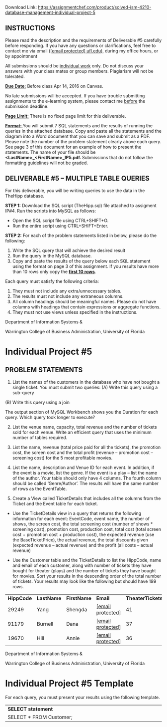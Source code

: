Download Link: https://assignmentchef.com/product/solved-ism-4210-database-management-individual-project-5
<br>
<h2>INSTRUCTIONS</h2>

Please read the description and the requirements of Deliverable #5 carefully before responding. If you have any questions or clarifications, feel free to contact me via email (<u><a href="/cdn-cgi/l/email-protection" class="__cf_email__" data-cfemail="fa9b9e938e93978f91929f88909f9fba">[email protected]</a> ufl.edu</u>), during my office hours, or by appointment <strong> </strong>

All submissions should be <u>individual work</u> only. Do not discuss your answers with your class mates or group members. Plagiarism will not be tolerated.

<strong><u>Due Date:</u></strong>  Before class Apr 14, 2016 on Canvas.

No late submissions will be accepted. If you have trouble submitting assignments to the e-learning system, please contact me <u>before</u> the submission deadline.

<strong><u>Page Limit:</u></strong>  There is no fixed page limit for this deliverable.

<strong><u>Format: </u></strong>  You will submit 7 SQL statements and the results of running the queries in the attached database. Copy and paste all the statements and the diagram into a Word document that you can save and submit as a PDF. Please note the number of the problem statement clearly above each query. See page 3 of this document for an example of how to present the statements.  The name of your file should be <strong>&lt;LastName&gt;_&lt;FirstName&gt;_IP5.pdf. </strong>Submissions that do not follow the formatting guidelines will not be graded.




<h2>DELIVERABLE #5 – MULTIPLE TABLE QUERIES</h2>

For this deliverable, you will be writing queries to use the data in the TheHipp database.




<strong>STEP 1:</strong> Download the SQL script (TheHipp.sql) file attached to assigment IP#4. Run the scripts into MySQL as follows:

<ul>

 <li>Open the SQL script file using CTRL+SHIFT+O.</li>

 <li>Run the entire script using CTRL+SHIFT+Enter.</li>

</ul>




<strong>STEP 2:</strong>  For each of the problem statements listed in below, please do the following:

<ol>

 <li>Write the SQL query that will achieve the desired result</li>

 <li>Run the query in the MySQL database.</li>

 <li>Copy and paste the results of the query below each SQL statement using the format on page 3 of this assignment. If you results have more than 10 rows only copy the <strong><u>first 10 rows</u></strong>.</li>

</ol>




Each query must satisfy the following criteria:

<ol>

 <li>They must not include any extra/unnecessary tables.</li>

 <li>The results must not include any extraneous columns.</li>

 <li>All column headings should be meaningful names. Please do not have columns with headings that contain expressions or aggregate functions.</li>

 <li>They must not use views unless specified in the instructions.</li>

</ol>

<strong> </strong>

<strong> </strong>

Department of Information Systems &amp;

Warrington College of Business Administration, University of Florida

<h1>Individual Project #5</h1>

<strong> </strong>

<h2>PROBLEM STATEMENTS</h2>




<ol>

 <li>List the names of the customers in the database who have not bought a single ticket. You must submit two queries: (A) Write this query using a sub-query</li>

</ol>

(B) Write this query using a join

The output section of MySQL Workbench shows you the Duration for each query. Which query took longer to execute?




<ol start="2">

 <li>List the venue name, capacity, total revenue and the number of tickets sold for each venue. Write an efficient query that uses the minimum number of tables required.</li>

</ol>




<ol start="3">

 <li>List the name, revenue (total price paid for all the tickets), the promotion cost, the screen cost and the total profit (revenue – promotion cost – screening cost) for the 5 most profitable movies.</li>

</ol>




<ol start="4">

 <li>List the name, description and Venue ID for each event. In addition, if the event is a movie, list the genre. If the event is a play – list the name of the author. Your table should only have 4 columns. The fourth column should be called ‘Genre/Author’. The results will have the same number of rows as the EventTable.</li>

</ol>




<ol start="5">

 <li>Create a View called TicketDetails that includes all the columns from the Ticket and the Event table for each ticket.</li>

</ol>




<ul>

 <li>Use the TicketDetails view in a query that returns the following information for each event: EventCode, event name, the number of shows, the screen cost, the total screening cost (number of shows * screening cost), promotion cost, production cost, total cost (total screen cost + promotion cost + production cost), the expected revenue (use the BaseTicketPrice), the actual revenue, the total discounts given (expected revenue – actual revenue) and the profit (all costs – actual revenue)</li>

</ul>




<ul>

 <li>Use the Customer table and the TicketDetails to list the HippCode, name and email of each customer, along with number of tickets they have bought for theater (plays) and the number of tickets they have bought for movies. Sort your results in the descending order of the total number of tickets. Your results may look like the following but should have 199 rows.</li>

</ul>

<table width="580">

 <tbody>

  <tr>

   <td width="74"><strong>HippCode </strong></td>

   <td width="75"><strong>LastName </strong></td>

   <td width="77"><strong>FirstName </strong></td>

   <td width="154"><strong>Email </strong></td>

   <td width="104"><strong>TheaterTickets </strong></td>

   <td width="95"><strong>MovieTickets </strong></td>

  </tr>

  <tr>

   <td width="74">29249</td>

   <td width="75">Yang</td>

   <td width="77">Shengda</td>

   <td width="154"><a href="/cdn-cgi/l/email-protection" class="__cf_email__" data-cfemail="86f5eee3ffc6ffe7eee9e9a8e5e9eb">[email protected]</a></td>

   <td width="104">41</td>

   <td width="95">4</td>

  </tr>

  <tr>

   <td width="74">91179</td>

   <td width="75">Burnell</td>

   <td width="77">Dana</td>

   <td width="154"><a href="/cdn-cgi/l/email-protection" class="__cf_email__" data-cfemail="f99d98979b8c8b979c9595b99e94989095d79a9694">[email protected]</a></td>

   <td width="104">37</td>

   <td width="95">4</td>

  </tr>

  <tr>

   <td width="74">19670</td>

   <td width="75">Hill</td>

   <td width="77">Annie</td>

   <td width="154"><a href="/cdn-cgi/l/email-protection" class="__cf_email__" data-cfemail="accdc2c2c5c9c4c5c0ecc3d9d8c0c3c3c782cfc3c1">[email protected]</a></td>

   <td width="104">36</td>

   <td width="95">4</td>

  </tr>

 </tbody>

</table>

Department of Information Systems &amp;

Warrington College of Business Administration, University of Florida

<h1>Individual Project #5 Template</h1>

For each query, you must present your results using the following template.




<table width="667">

 <tbody>

  <tr>

   <td width="667"><strong>SELECT statement</strong></td>

  </tr>

  <tr>

   <td width="667">SELECT * FROM Customer; </td>

  </tr>

 </tbody>

</table>


